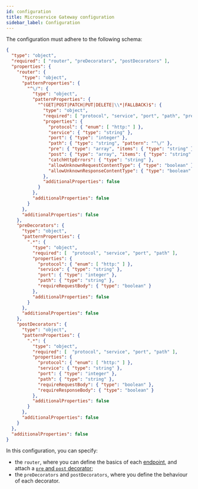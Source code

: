 ```yaml
---
id: configuration
title: Microservice Gateway configuration
sidebar_label: Configuration
---
```


The configuration must adhere to the following schema:

```json
{
  "type": "object",
  "required": [ "router", "preDecorators", "postDecorators" ],
  "properties": {
    "router": {
      "type": "object",
      "patternProperties": {
        "^\/": {
          "type": "object",
          "patternProperties": {
            "^(GET|POST|PATCH|PUT|DELETE|\\*|FALLBACK)$": {
              "type": "object",
              "required": [ "protocol", "service", "port", "path", "pre", "post" ],
              "properties": {
                "protocol": { "enum": [ "http:" ] },
                "service": { "type": "string" },
                "port": { "type": "integer" },
                "path": { "type": "string", "pattern": "^\/" },
                "pre": { "type": "array", "items": { "type": "string" } },
                "post": { "type": "array", "items": { "type": "string" } },
                "catchHttpErrors": { "type": "string" },
                "allowUnknownRequestContentType": { "type": "boolean" },
                "allowUnknownResponseContentType": { "type": "boolean" }
              },
              "additionalProperties": false
            }
          },
          "additionalProperties": false
        }
      },
      "additionalProperties": false
    },
    "preDecorators": {
      "type": "object",
      "patternProperties": {
        ".*": {
          "type": "object",
          "required": [  "protocol", "service", "port", "path" ],
          "properties": {
            "protocol": { "enum": [ "http:" ] },
            "service": { "type": "string" },
            "port": { "type": "integer" },
            "path": { "type": "string" },
            "requireRequestBody": { "type": "boolean" }
          },
          "additionalProperties": false
        }
      },
      "additionalProperties": false
    },
    "postDecorators": {
      "type": "object",
      "patternProperties": {
        ".*": {
          "type": "object",
          "required": [  "protocol", "service", "port", "path" ],
          "properties": {
            "protocol": { "enum": [ "http:" ] },
            "service": { "type": "string" },
            "port": { "type": "integer" },
            "path": { "type": "string" },
            "requireRequestBody": { "type": "boolean" },
            "requireResponseBody": { "type": "boolean" }
          },
          "additionalProperties": false
        }
      },
      "additionalProperties": false
    }
  },
  "additionalProperties": false
}
```

In this configuration, you can specify:
- the `router`, where you can define the basics of each [endpoint](../../development_suite/api-console/api-design/endpoints.md#what-is-an-endpoint),
  and attach a [`pre` and `post` decorator](overview.md#pre-and-post-hooks);
- the `preDecorators` and `postDecorators`, where you define the behaviour of each decorator.


